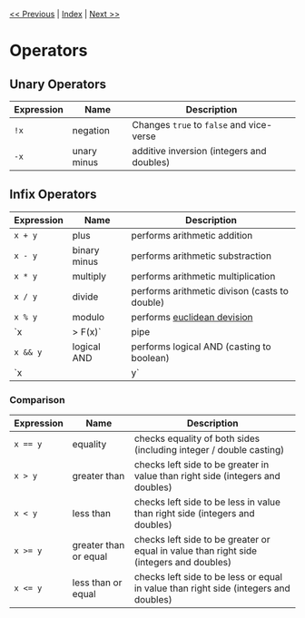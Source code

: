 [<< Previous](./functions.md) | [Index](./index.md) | [Next >>](./control-flow.md)

# Operators

## Unary Operators

| Expression | Name                | Description |
| ---------- | ------------------- | ----------- |
| `!x`       | negation            | Changes `true` to `false` and vice-verse
| `-x`       | unary minus         | additive inversion (integers and doubles)

## Infix Operators

| Expression | Name                | Description |
| ---------- | ------------------- | ----------- |
| `x + y`    | plus                | performs arithmetic addition
| `x - y`    | binary minus        | performs arithmetic substraction
| `x * y`    | multiply            | performs arithmetic multiplication
| `x / y`    | divide              | performs arithmetic divison (casts to double)
| `x % y`    | modulo              | performs [euclidean devision](https://en.wikipedia.org/wiki/Euclidean_division)
| `x |> F(x)`| pipe                | Pipes a value into a function(e.g. `let x = 3 |> fun(n) n * n; // 9`)
| `x && y`   | logical AND         | performs logical AND (casting to boolean)
| `x || y`   | logical OR          | performs logical OR (casting to boolean)

### Comparison

| Expression | Name                  | Description |
| ---------- | --------------------- | ----------- |
| `x == y`   | equality              | checks equality of both sides (including integer / double casting)
| `x > y`    | greater than          | checks left side to be greater in value than right side (integers and doubles)
| `x < y`    | less than             | checks left side to be less in value than right side (integers and doubles)
| `x >= y`   | greater than or equal | checks left side to be greater or equal in value than right side (integers and doubles)
| `x <= y`   | less than or equal    | checks left side to be less or equal in value than right side (integers and doubles)
